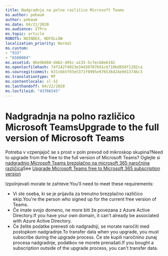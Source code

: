 ```yaml
---
title: Nadgradnja na polno različico Microsoft Teams
ms.author: pebaum
author: pebaum
ms.date: 04/21/2020
ms.audience: ITPro
ms.topic: article
ROBOTS: NOINDEX, NOFOLLOW
localization_priority: Normal
ms.custom:
- "933"
- "6500004"
ms.assetid: 86e9b860-d4b2-495c-a135-5c7ecb8e6192
ms.openlocfilehash: 74f242f4023e34d30787b91cb710bd658f1282ca
ms.sourcegitcommit: 631cbb5f03e5371f0995e976536d24e9d13746c3
ms.translationtype: MT
ms.contentlocale: sl-SI
ms.lasthandoff: 04/22/2020
ms.locfileid: "43766545"
---
```

# <a name="upgrade-to-the-full-version-of-microsoft-teams"></a><span data-ttu-id="6bbb2-102">Nadgradnja na polno različico Microsoft Teams</span><span class="sxs-lookup"><span data-stu-id="6bbb2-102">Upgrade to the full version of Microsoft Teams</span></span>

<span data-ttu-id="6bbb2-103">Potreba v vzpenjajoč se s prost v poln prevod od mikroskop skupina?</span><span class="sxs-lookup"><span data-stu-id="6bbb2-103">Need to upgrade from the free to the full version of Microsoft Teams?</span></span> <span data-ttu-id="6bbb2-104">Oglejte si [nadgradnjo Microsoft Teams brezplačno na microsoft 365 naročnina različica](https://docs.microsoft.com/microsoftteams/upgrade-freemium)</span><span class="sxs-lookup"><span data-stu-id="6bbb2-104">See [Upgrade Microsoft Teams free to Microsoft 365 subscription version](https://docs.microsoft.com/microsoftteams/upgrade-freemium)</span></span>

<span data-ttu-id="6bbb2-105">Izpolnjevati morate te zahteve:</span><span class="sxs-lookup"><span data-stu-id="6bbb2-105">You'll need to meet these requirements:</span></span>

- <span data-ttu-id="6bbb2-106">Vi ste oseba, ki se je prijavila za trenutno brezplačno različico ekip.</span><span class="sxs-lookup"><span data-stu-id="6bbb2-106">You're the person who signed up for the current free version of Teams.</span></span>
- <span data-ttu-id="6bbb2-107">Če imate svojo domeno, ne more biti že povezana z Azure Active Directory.</span><span class="sxs-lookup"><span data-stu-id="6bbb2-107">If you have your own domain, it can't already be associated with Azure Active Directory.</span></span>
- <span data-ttu-id="6bbb2-108">Če želite podatke prenesti ob nadgradnji, se morate naročiti med postopkom nadgradnje.</span><span class="sxs-lookup"><span data-stu-id="6bbb2-108">To transfer data when you upgrade, you must subscribe during the upgrade process.</span></span> <span data-ttu-id="6bbb2-109">Če ste kupili naročnino zunaj procesa nadgradnje, podatkov ne morete prenašati.</span><span class="sxs-lookup"><span data-stu-id="6bbb2-109">If you bought a subscription outside of the upgrade process, you can't transfer data.</span></span>

